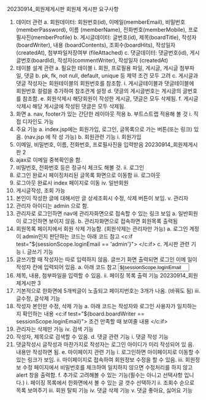 20230914_회원제게시판
회원제 게시판 요구사항
1. 데이터 관련
   a. 회원데이터: 회원번호(id), 이메일(memberEmail), 비밀번호(memberPassword), 이름
   (memberName), 전화번호(memberMobile), 프로필사진(memberProfile)
   b. 게시글데이터: 글번호(id), 제목(boardTitle), 작성자(boardWriter), 내용
   (boardContents), 조회수(boardHits), 작성일자(createdAt), 첨부파일저장여부
   (fileAttached)
   c. 댓글데이터: 댓글번호(id), 게시글번호(boardId), 작성자(commentWriter), 작성일자
   (createdAt)
2. 테이블 설계 관련
   a. 필요한 테이블
   i. 회원, 프로필용 파일, 게시글, 게시글 첨부파일, 댓글
   b. pk, fk, not null, default, unique 등 제약 조건 모두 고려
   c. 게시글과 댓글 작성자는 회원테이블의 회원번호를 참조함.
   i. 게시글테이블과 댓글테이블에 회원번호 컬럼을 추가하여 참조관계 설정
   d. 댓글의 게시글번호는 게시글의 글번호를 참조함.
   e. 회원삭제시 해당회원이 작성한 게시글, 댓글은 모두 삭제됨.
   f. 게시글 삭제시 해당 게시글에 작성된 댓글은 모두 삭제됨.
3. 화면
   a. nav, footer가 있는 간단한 레이아웃 적용
   b. 부트스트랩 적용해 볼 것
   i. 직접 디자인도 가능
4. 주요 기능
   a. index.jsp에는 회원가입, 로그인, 글목록으로 가는 버튼(또는 링크) 있음. (nav.jsp 에 작
   성 가능)
   b. 회원관련 기능
   i. 회원가입
1. 이메일, 비밀번호, 이름, 전화번호, 프로필사진을 입력받음
   20230914_회원제게시판 2
2. ajax로 이메일 중복확인을 함.
3. 비밀번호, 전화번호 등은 정규식 체크도 해볼 것.
   ii. 로그인
1. 로그인 완료시 페이징처리된 글목록 화면으로 이동함
   iii. 로그아웃
1. 로그아웃 완료시 index 페이지로 이동
   iv. 일반회원
1. 게시글작성, 조회 가능
2. 본인이 작성한 글에 대해서만 글 상세조회시 수정, 삭제 버튼이 보임.
   v. 관리자
1. 관리자 아이디는 admin 으로 함.
2. 관리자로 로그인하면 nav에 관리자화면으로 접속할 수 있는 링크 보임
   a. 일반회원이 로그인하면 보이지 않음.
   b. 관리자화면으로 접속하면 회원목록 출력됨
3. 회원목록 페이지에서 회원 삭제 가능함. (회원삭제는 관리자만 가능)
   a. 로그인 계정이 admin인지 판단하는 코드는 아래 코드 참고
   <c:if test="${sessionScope.loginEmail == 'admin'}">
   </c:if>
   c. 게시판 관련 기능
   i. 글쓰기 기능
1. 글쓰기할 때 작성자는 따로 입력하지 않음. 글쓰기 화면 출력되면 로그인 이메
   일이 작성자 칸에 입력되어 있음.
   a. 아래 코드 참고
   <input type="text" name="boardWriter" value="${sessionScope.loginEmail">
2. 제목, 내용, 첨부파일을 입력할 수 있음.
   ii. 페이징 목록 출력 기능
   20230914_회원제게시판 3
1. 기본적으로 한화면에 5개씩글이 노출되고 페이지번호는 3개가 나옴. (바꿔도
   됨)
   iii. 글수정, 글삭제 기능
1. 작성자 본인만 수정, 삭제 가능
   a. 아래 코드는 작성자와 로그인 사용자가 일치하는지 확인하는 내용
   <c:if test="${board.boardWriter == sessionScope.loginEmail}">
   조건 만족할 때 보여줄 내용
   </c:if>
2. 관리자는 삭제만 가능
   iv. 검색 기능
1. 작성자, 제목으로 검색할 수 있음.
   d. 댓글 관련 기능
   i. 댓글 작성 기능
1. 댓글작성시 글작성과 마찬가지로 작성자는 로그인 아이디가 미리 작성되어 있
   음. 내용만 작성하면 됨.
   e. 마이페이지 관련 기능
   i. 로그인하면 마이페이지로 이동할 수 있는 링크가 보임.
   ii. 마이페이지로 접속하여 회원정보 수정을 할 수 있음.
   iii. 회원정보 수정 페이지에서 비밀번호를 체크하여 일치하지 않으면 수정처리를 하지
   않고 alert 창을 출력함.
   f. 추가로 고려해볼 수 있는 기능(필수는 아니고 선택사항 입니다.)
   i. 페이징 목록에서 한화면에서 볼 수 있는 글 갯수 선택하기
   ii. 조회수 순으로 목록 보여주기
   iii. 회원 탈퇴 기능
   iv. 댓글 삭제 기능
   v. 댓글 좋아요, 싫어요 기능